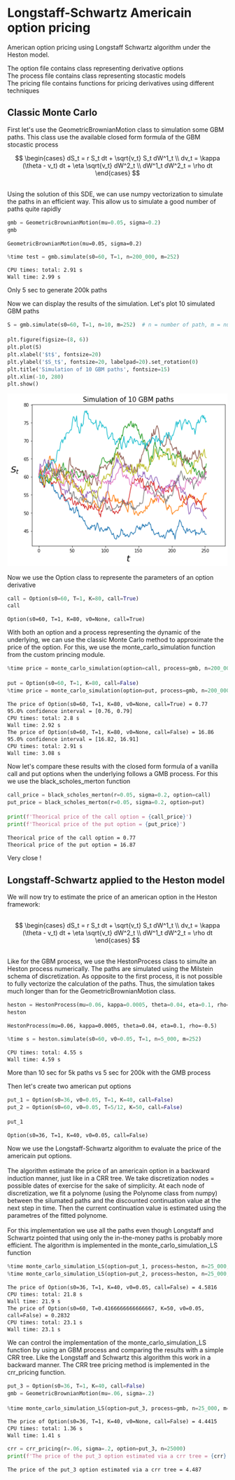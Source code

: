# Longstaff-Schwartz Americain option pricing

American option pricing using Longstaff Schwartz algorithm under the Heston model. <br>

The option file contains class representing derivative options <br>
The process file contains class representing stocastic models <br>
The pricing file contains functions for pricing derivatives using different techniques

## Classic Monte Carlo

First let's use the GeometricBrownianMotion class to simulation some GBM paths. This class use the available closed form formula of the GBM stocastic process <br>

$$ 
\begin{cases}
dS_t = r S_t dt + \sqrt{v_t} S_t dW^1_t \\
dv_t = \kappa (\theta - v_t) dt + \eta \sqrt{v_t} dW^2_t \\
dW^1_t dW^2_t = \rho dt
\end{cases}
$$

<br>
Using the solution of this SDE, we can use numpy vectorization to simulate the paths in an efficient way. This allow us to simulate a good number of paths quite rapidly


```python
gmb = GeometricBrownianMotion(mu=0.05, sigma=0.2)
gmb
```




    GeometricBrownianMotion(mu=0.05, sigma=0.2)




```python
%time test = gmb.simulate(s0=60, T=1, n=200_000, m=252)
```

    CPU times: total: 2.91 s
    Wall time: 2.99 s
    

Only 5 sec to generate 200k paths

Now we can display the results of the simulation. Let's plot 10 simulated GBM paths


```python
S = gmb.simulate(s0=60, T=1, n=10, m=252)  # n = number of path, m = number of discretization points

plt.figure(figsize=(8, 6))
plt.plot(S)
plt.xlabel('$t$', fontsize=20)
plt.ylabel('$S_t$', fontsize=20, labelpad=20).set_rotation(0)
plt.title('Simulation of 10 GBM paths', fontsize=15)
plt.xlim(-10, 280)
plt.show()
```


    
![png](demo_files/demo_8_0.png)
    


Now we use the Option class to represente the parameters of an option derivative 


```python
call = Option(s0=60, T=1, K=80, call=True)
call
```




    Option(s0=60, T=1, K=80, v0=None, call=True)



With both an option and a process representing the dynamic of the underlying, we can use the classic Monte Carlo method to approximate the price of the option. For this, we use the monte_carlo_simulation function from the custom princing module.


```python
%time price = monte_carlo_simulation(option=call, process=gmb, n=200_000, m=252)

put = Option(s0=60, T=1, K=80, call=False)
%time price = monte_carlo_simulation(option=put, process=gmb, n=200_000, m=252)
```

    The price of Option(s0=60, T=1, K=80, v0=None, call=True) = 0.77
    95.0% confidence interval = [0.76, 0.79]
    CPU times: total: 2.8 s
    Wall time: 2.92 s
    The price of Option(s0=60, T=1, K=80, v0=None, call=False) = 16.86
    95.0% confidence interval = [16.82, 16.91]
    CPU times: total: 2.91 s
    Wall time: 3.08 s
    

Now let's compare these results with the closed form formula of a vanilla call and put options when the underlying follows a GMB process. For this we use the black_scholes_merton function


```python
call_price = black_scholes_merton(r=0.05, sigma=0.2, option=call)
put_price = black_scholes_merton(r=0.05, sigma=0.2, option=put)

print(f'Theorical price of the call option = {call_price}')
print(f'Theorical price of the put option = {put_price}')
```

    Theorical price of the call option = 0.77
    Theorical price of the put option = 16.87
    

Very close !

## Longstaff-Schwartz applied to the Heston model 

We will now try to estimate the price of an american option in the Heston framework:<br><br>

$$ 
\begin{cases}
dS_t = r S_t dt + \sqrt{v_t} S_t dW^1_t \\
dv_t = \kappa (\theta - v_t) dt + \eta \sqrt{v_t} dW^2_t \\
dW^1_t dW^2_t = \rho dt
\end{cases}
$$

<br>
Like for the GBM process, we use the HestonProcess class to simulte an Heston process numerically. The paths are simulated using the Milstein schema of discretization. As opposite to the first process, it is not possible to fully vectorize the calculation of the paths. Thus, the simulation takes much longer than for the GeometricBrownianMotion class.


```python
heston = HestonProcess(mu=0.06, kappa=0.0005, theta=0.04, eta=0.1, rho=-0.5)
heston
```




    HestonProcess(mu=0.06, kappa=0.0005, theta=0.04, eta=0.1, rho=-0.5)




```python
%time s = heston.simulate(s0=60, v0=0.05, T=1, n=5_000, m=252)
```

    CPU times: total: 4.55 s
    Wall time: 4.59 s
    

More than 10 sec for 5k paths vs 5 sec for 200k with the GMB process

Then let's create two american put options


```python
put_1 = Option(s0=36, v0=0.05, T=1, K=40, call=False)
put_2 = Option(s0=60, v0=0.05, T=5/12, K=50, call=False)

put_1
```




    Option(s0=36, T=1, K=40, v0=0.05, call=False)



Now we use the Longstaff-Schwartz algorithm to evaluate the price of the americain put options.<br><br>
The algorithm estimate the price of an americain option in a backward induction manner, just like in a CRR tree. We take discretization nodes = possible dates of exercise for the sake of simplicity. At each node of discretization, we fit a polynome (using the Polynome class from numpy) between the silumated paths and the discounted continuation value at the next step in time. Then the current continuation value is estimated using the parametres of the fitted polynome. <br><br>
For this implementation we use all the paths even though Longstaff and Schwartz pointed that using only the in-the-money paths is probably more efficient. The algorithm is implemented in the monte_carlo_simulation_LS function


```python
%time monte_carlo_simulation_LS(option=put_1, process=heston, n=25_000, m=252)
%time monte_carlo_simulation_LS(option=put_2, process=heston, n=25_000, m=252)
```

    The price of Option(s0=36, T=1, K=40, v0=0.05, call=False) = 4.5816
    CPU times: total: 21.8 s
    Wall time: 21.9 s
    The price of Option(s0=60, T=0.4166666666666667, K=50, v0=0.05, call=False) = 0.2832
    CPU times: total: 23.1 s
    Wall time: 23.1 s
    

We can control the implementation of the monte_carlo_simulation_LS function by using an GBM process and comparing the results with a simple CRR tree. Like the Longstaff and Schwartz this algorithm this work in a backward manner. The CRR tree pricing method is implemented in the crr_pricing function.


```python
put_3 = Option(s0=36, T=1, K=40, call=False)
gmb = GeometricBrownianMotion(mu=.06, sigma=.2)

%time monte_carlo_simulation_LS(option=put_3, process=gmb, n=25_000, m=252)
```

    The price of Option(s0=36, T=1, K=40, v0=None, call=False) = 4.4415
    CPU times: total: 1.36 s
    Wall time: 1.41 s
    


```python
crr = crr_pricing(r=.06, sigma=.2, option=put_3, n=25000)
print(f'The price of the put_3 option estimated via a crr tree = {crr}')
```

    The price of the put_3 option estimated via a crr tree = 4.487
    


```python

```
